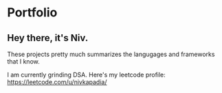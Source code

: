 # Portfolio

## Hey there, it's Niv. 

These projects pretty much summarizes the langugages and frameworks that I know.

I am currently grinding DSA.
Here's my leetcode profile: https://leetcode.com/u/nivkapadia/
